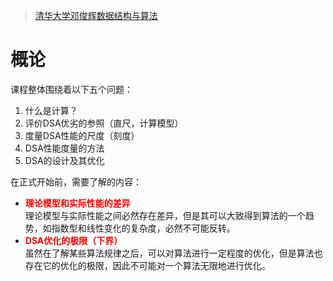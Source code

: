 > [清华大学邓俊辉数据结构与算法](https://www.bilibili.com/video/BV1jt4y117KR)

# 概论

课程整体围绕着以下五个问题：

1. 什么是计算？
2. 评价DSA优劣的参照（直尺，计算模型）
3. 度量DSA性能的尺度（刻度）
4. DSA性能度量的方法
5. DSA的设计及其优化

在正式开始前，需要了解的内容：

- <span style="color:red; font-weight:bold">理论模型和实际性能的差异</span><br>理论模型与实际性能之间必然存在差异，但是其可以大致得到算法的一个趋势，如指数型和线性变化的复杂度，必然不可能反转。
- <span style="color:red; font-weight:bold">DSA优化的极限（下界）</span><br>虽然在了解某些算法规律之后，可以对算法进行一定程度的优化，但是算法也存在它的优化的极限，因此不可能对一个算法无限地进行优化。
